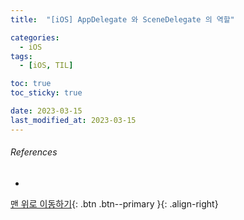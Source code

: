 ```yaml
---
title:  "[iOS] AppDelegate 와 SceneDelegate 의 역할"

categories:
  - iOS
tags:
  - [iOS, TIL]

toc: true
toc_sticky: true

date: 2023-03-15
last_modified_at: 2023-03-15
---
```








###### References
- 

[맨 위로 이동하기](#){: .btn .btn--primary }{: .align-right} 